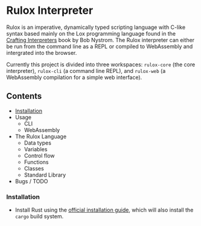 # Rulox Interpreter
Rulox is an imperative, dynamically typed scripting language with C-like syntax based mainly on the Lox programming language found in the [Crafting Interpreters](https://craftinginterpreters.com/) book by Bob Nystrom. The Rulox interpreter can either be run from the command line as a REPL or compiled to WebAssembly and intergrated into the browser.

Currently this project is divided into three workspaces: `rulox-core` (the core interpreter), `rulox-cli` (a command line REPL), and `rulox-web` (a WebAssembly compilation for a simple web interface).

## Contents 
* [Installation](#installation)
* Usage
  *  CLI
  *  WebAssembly
* The Rulox Language
  *  Data types
  *  Variables
  *  Control flow
  *  Functions
  *  Classes
  *  Standard Library
* Bugs / TODO

### Installation
* Install Rust using the [official installation guide](https://www.rust-lang.org/learn/get-started), which will also install the `cargo` build system.

<!-- 
* Clone the GitHub repository and build the emulator:

```
$ git clone https://github.com/ChrisRG/rulox
$ cd rulox
$ cargo build --release
```
The binary can then be found in `./target/release`.

## Usage

#### CLI

#### WebAssembly
-->

